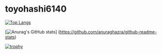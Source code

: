 # toyohashi6140

[![Top Langs](https://github-readme-stats.vercel.app/api/top-langs/?username=toyohashi6140&layout=compact&theme=dark
)](https://github.com/anuraghazra/github-readme-stats)

[![Anurag's GitHub stats](https://github-readme-stats.vercel.app/api?username={名前})]
(https://github.com/anuraghazra/github-readme-stats)

[![trophy](https://github-profile-trophy.vercel.app/?username=toyohashi6140)](https://github.com/ryo-ma/github-profile-trophy)
